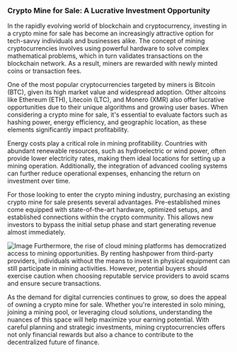 ### Crypto Mine for Sale: A Lucrative Investment Opportunity

In the rapidly evolving world of blockchain and cryptocurrency, investing in a crypto mine for sale has become an increasingly attractive option for tech-savvy individuals and businesses alike. The concept of mining cryptocurrencies involves using powerful hardware to solve complex mathematical problems, which in turn validates transactions on the blockchain network. As a result, miners are rewarded with newly minted coins or transaction fees.

One of the most popular cryptocurrencies targeted by miners is Bitcoin (BTC), given its high market value and widespread adoption. Other altcoins like Ethereum (ETH), Litecoin (LTC), and Monero (XMR) also offer lucrative opportunities due to their unique algorithms and growing user bases. When considering a crypto mine for sale, it's essential to evaluate factors such as hashing power, energy efficiency, and geographic location, as these elements significantly impact profitability.

Energy costs play a critical role in mining profitability. Countries with abundant renewable resources, such as hydroelectric or wind power, often provide lower electricity rates, making them ideal locations for setting up a mining operation. Additionally, the integration of advanced cooling systems can further reduce operational expenses, enhancing the return on investment over time.

For those looking to enter the crypto mining industry, purchasing an existing crypto mine for sale presents several advantages. Pre-established mines come equipped with state-of-the-art hardware, optimized setups, and established connections within the crypto community. This allows new investors to bypass the initial setup phase and start generating revenue almost immediately.


![Image](https://github.com/user-attachments/assets/31692037-0104-4703-abd1-696b6a7dd41b)
Furthermore, the rise of cloud mining platforms has democratized access to mining opportunities. By renting hashpower from third-party providers, individuals without the means to invest in physical equipment can still participate in mining activities. However, potential buyers should exercise caution when choosing reputable service providers to avoid scams and ensure secure transactions.

As the demand for digital currencies continues to grow, so does the appeal of owning a crypto mine for sale. Whether you're interested in solo mining, joining a mining pool, or leveraging cloud solutions, understanding the nuances of this space will help maximize your earning potential. With careful planning and strategic investments, mining cryptocurrencies offers not only financial rewards but also a chance to contribute to the decentralized future of finance.